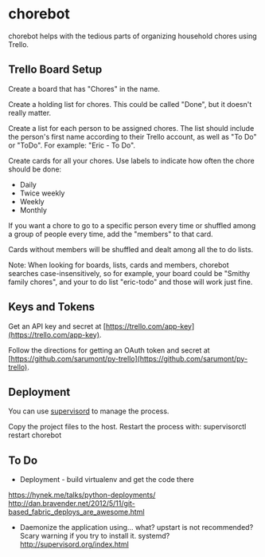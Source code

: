 chorebot
========

chorebot helps with the tedious parts of organizing household chores using
Trello.


Trello Board Setup
------------------

Create a board that has "Chores" in the name.

Create a holding list for chores. This could be called "Done", but it doesn't
really matter.

Create a list for each person to be assigned chores. The list should include 
the person's first name according to their Trello account, as well as "To Do"
or "ToDo". For example: "Eric - To Do".

Create cards for all your chores. Use labels to indicate how often the chore
should be done:

* Daily
* Twice weekly
* Weekly
* Monthly

If you want a chore to go to a specific person every time or shuffled among a 
group of people every time, add the "members" to that card.

Cards without members will be shuffled and dealt among all the to do lists.

Note: When looking for boards, lists, cards and members, chorebot searches 
case-insensitively, so for example, your board could be "Smithy family chores",
and your to do list "eric-todo" and those will work just fine.


Keys and Tokens
---------------

Get an API key and secret at 
[https://trello.com/app-key](https://trello.com/app-key).

Follow the directions for getting an OAuth token and secret at
[https://github.com/sarumont/py-trello](https://github.com/sarumont/py-trello).

Deployment
----------

You can use [supervisord](http://supervisord.org/index.html) to manage the
process.

Copy the project files to the host. Restart the process with:
supervisorctl restart chorebot


To Do
-----

* Deployment - build virtualenv and get the code there

https://hynek.me/talks/python-deployments/
http://dan.bravender.net/2012/5/11/git-based_fabric_deploys_are_awesome.html

* Daemonize the application using... what? 
  upstart is not recommended? Scary warning if you try to install it.
  systemd?
  http://supervisord.org/index.html

